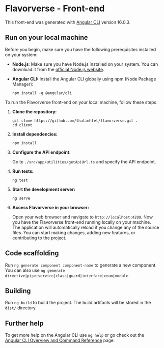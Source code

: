# Flavorverse - Front-end

This front-end was generated with [Angular CLI](https://github.com/angular/angular-cli) version 16.0.3.

## Run on your local machine

Before you begin, make sure you have the following prerequisites installed on your system:

- **Node.js**: Make sure you have Node.js installed on your system. You can download it from the [official Node.js website](https://nodejs.org/).

- **Angular CLI:** Install the Angular CLI globally using npm (Node Package Manager):
    ```
    npm install -g @angular/cli
    ```

To run the Flavorverse front-end on your local machine, follow these steps:

1. **Clone the repository:**

    ```
    git clone https://github.com/thalinhtet/flavorverse.git .
    cd client
    ```

2. **Install dependencies:**

    ```
    npm install
    ```

3. **Configure the API endpoint:**

    Go to `./src/app/utilities/getApiUrl.ts` and specify the API endpoint.

4. **Run tests:**

    ```
    ng test
    ```

5. **Start the development server:**

    ```
    ng serve
    ```

6. **Access Flavorverse in your browser:**

    Open your web browser and navigate to `http://localhost:4200`. Now you have the Flavorverse front-end running locally on your machine. The application will automatically reload if you change any of the source files. You can start making changes, adding new features, or contributing to the project.

## Code scaffolding

Run `ng generate component component-name` to generate a new component. You can also use `ng generate directive|pipe|service|class|guard|interface|enum|module`.

## Building

Run `ng build` to build the project. The build artifacts will be stored in the `dist/` directory.

## Further help

To get more help on the Angular CLI use `ng help` or go check out the [Angular CLI Overview and Command Reference](https://angular.io/cli) page.

